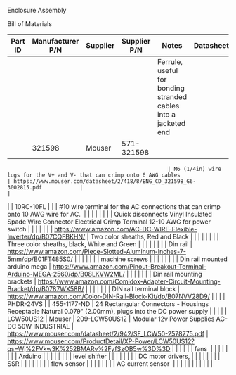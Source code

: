 Enclosure Assembly



Bill of Materials


| Part ID | Manufacturer P/N | Supplier | Supplier P/N                                                       | Notes                                                                                                       | Datasheet                                                                        | Link                                                                                            |
|---------|------------------|----------|--------------------------------------------------------------------|-------------------------------------------------------------------------------------------------------------|----------------------------------------------------------------------------------|-------------------------------------------------------------------------------------------------|
|         |                  |          |                                                                    | Ferrule, useful for bonding stranded cables into a jacketed end                                             |                                                                                  | ttps://www.amazon.com/EL-SKY-Assortment-Connector-Terminals-Insulated/dp/B01LCG52C6/            |
|         | 321598           | Mouser   | 571-321598

                                                       | M6 (1/4in) wire lugs for the V+ and V- that can crimp onto 6 AWG cables                                     | https://www.mouser.com/datasheet/2/418/8/ENG_CD_321598_G6-3002815.pdf            |                                                                                                 |
|         | 10RC-10FL        |          |                                                                    | #10 wire terminal for the AC connections that can crimp onto 10 AWG wire for AC.                            |                                                                                  |                                                                                                 |
|         |                  |          |                                                                    | Quick disconnects Vinyl Insulated Spade Wire Connector Electrical Crimp Terminal 12-10 AWG for power switch |                                                                                  |                                                                                                 |
|         |                  |          | https://www.amazon.com/AC-DC-WIRE-Flexible-Inverter/dp/B07CQFBKHN/ | Two color sheaths, Red and Black                                                                            |                                                                                  |                                                                                                 |
|         |                  |          |                                                                    | Three color sheaths, black, White and Green                                                                 |                                                                                  |                                                                                                 |
|         |                  |          |                                                                    | Din rail                                                                                                    | https://www.amazon.com/Piece-Slotted-Aluminum-Inches-7-5mm/dp/B01FT485S0/        |                                                                                                 |
|         |                  |          |                                                                    | machine screws                                                                                              |                                                                                  |                                                                                                 |
|         |                  |          |                                                                    | Din rail mounted arduino mega                                                                               | https://www.amazon.com/Pinout-Breakout-Terminal-Arduino-MEGA-2560/dp/B08LKVW2ML/ |                                                                                                 |
|         |                  |          |                                                                    | Din rail mounting brackets                                                                                  | https://www.amazon.com/Comidox-Adapter-Circuit-Mounting-Bracket/dp/B0787WX58B/   |                                                                                                 |
|         |                  |          |                                                                    | DIN rail terminal block                                                                                     | https://www.amazon.com/Color-DIN-Rail-Block-Kit/dp/B07NVV28D9/                   |                                                                                                 |
|         | PHDR-24VS        |          | 455-1177-ND                                                        | 24 Rectangular Connectors - Housings Receptacle Natural 0.079" (2.00mm), plugs into the DC power supply     |                                                                                  |                                                                                                 |
|         | LCW50US12        | Mouser   | 209-LCW50US12                                                      | Modular 12v Power Supplies AC-DC 50W INDUSTRIAL                                                             | https://www.mouser.com/datasheet/2/942/SF_LCW50-2578775.pdf                      | https://www.mouser.com/ProductDetail/XP-Power/LCW50US12?qs=Wj%2FVkw3K%252BMARv%2FyfSzOB5w%3D%3D |
|         |                  |          |                                                                    | fans                                                                                                        |                                                                                  |                                                                                                 |
|         |                  |          |                                                                    | Arduino                                                                                                     |                                                                                  |                                                                                                 |
|         |                  |          |                                                                    | level shifter                                                                                               |                                                                                  |                                                                                                 |
|         |                  |          |                                                                    | DC motor drivers,                                                                                           |                                                                                  |                                                                                                 |
|         |                  |          |                                                                    | SSR                                                                                                         |                                                                                  |                                                                                                 |
|         |                  |          |                                                                    | flow sensor                                                                                                 |                                                                                  |                                                                                                 |
|         |                  |          |                                                                    | AC current sensor                                                                                           |                                                                                  |                                                                                                 |
|         |                  |          |                                                                    |                                                                                                             |                                                                                  |                                                                                                 |




